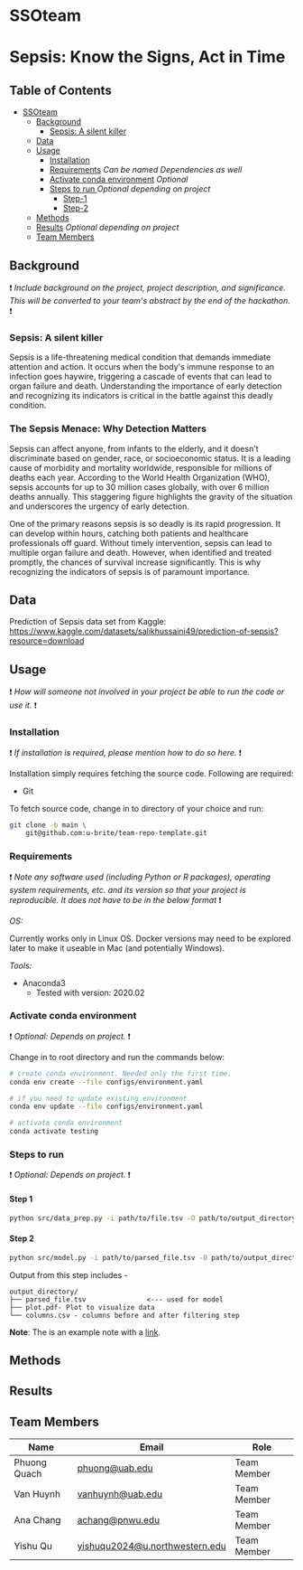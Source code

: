 # SSOteam
# Sepsis: Know the Signs, Act in Time
## Table of Contents
- [SSOteam](#SSOteam)
    - [Background](#Background)
        - [Sepsis: A silent killer](#Sepsis) 
    - [Data](#data)
    - [Usage](#usage)
        - [Installation](#installation)
        - [Requirements](#requirements) _Can be named Dependencies as well_
        - [Activate conda environment](#activate-conda-environment) _Optional_
        - [Steps to run ](#steps-to-run) _Optional depending on project_
            - [Step-1](#step-1)
            - [Step-2](#step-2)
    - [Methods](#methods)
    - [Results](#results) _Optional depending on project_
    - [Team Members](#team-members)

## Background
:exclamation: _Include background on the project, project description, and significance. This will be converted to your team's abstract by the end of the hackathon._ :exclamation:

### Sepsis: A silent killer
Sepsis is a life-threatening medical condition that demands immediate attention and action. It occurs when the body's immune response to an infection goes haywire, triggering a cascade of events that can lead to organ failure and death. Understanding the importance of early detection and recognizing its indicators is critical in the battle against this deadly condition.

### The Sepsis Menace: Why Detection Matters
Sepsis can affect anyone, from infants to the elderly, and it doesn't discriminate based on gender, race, or socioeconomic status. It is a leading cause of morbidity and mortality worldwide, responsible for millions of deaths each year. According to the World Health Organization (WHO), sepsis accounts for up to 30 million cases globally, with over 6 million deaths annually. This staggering figure highlights the gravity of the situation and underscores the urgency of early detection.

One of the primary reasons sepsis is so deadly is its rapid progression. It can develop within hours, catching both patients and healthcare professionals off guard. Without timely intervention, sepsis can lead to multiple organ failure and death. However, when identified and treated promptly, the chances of survival increase significantly. This is why recognizing the indicators of sepsis is of paramount importance.

## Data
Prediction of Sepsis data set from Kaggle: https://www.kaggle.com/datasets/salikhussaini49/prediction-of-sepsis?resource=download

## Usage

:exclamation: _How will someone not involved in your project be able to run the code or use it._ :exclamation:

### Installation

:exclamation: _If installation is required, please mention how to do so here._ :exclamation:

Installation simply requires fetching the source code. Following are required:

- Git

To fetch source code, change in to directory of your choice and run:

```sh
git clone -b main \
    git@github.com:u-brite/team-repo-template.git
```

### Requirements
:exclamation: _Note any software used (including Python or R packages), operating system requirements, etc. and its version so that your project is reproducible. It does not have to be in the below format_ :exclamation:

*OS:*

Currently works only in Linux OS. Docker versions may need to be explored later to make it useable in Mac (and
potentially Windows).

*Tools:*

- Anaconda3
    - Tested with version: 2020.02

### Activate conda environment
:exclamation: _Optional: Depends on project._ :exclamation:

Change in to root directory and run the commands below:

```sh
# create conda environment. Needed only the first time.
conda env create --file configs/environment.yaml

# if you need to update existing environment
conda env update --file configs/environment.yaml

# activate conda environment
conda activate testing
```

### Steps to run
:exclamation: _Optional: Depends on project._ :exclamation:

#### Step 1

```sh
python src/data_prep.py -i path/to/file.tsv -O path/to/output_directory
```

#### Step 2

```sh
python src/model.py -i path/to/parsed_file.tsv -O path/to/output_directory
```

Output from this step includes -

```directory
output_directory/
├── parsed_file.tsv               <--- used for model
├── plot.pdf- Plot to visualize data
└── columns.csv - columns before and after filtering step

```

**Note**: The is an example note with a [link](https://github.com/u-brite/team-repo-template).

## Methods

## Results

## Team Members

|Name | Email | Role |
----|--|--|
|Phuong Quach               | phuong@uab.edu                   | Team Member |
|Van Huynh                  | vanhuynh@uab.edu                 | Team Member |
|Ana Chang                  | achang@pnwu.edu                  | Team Member |
|Yishu Qu                   | yishuqu2024@u.northwestern.edu   | Team Member |

